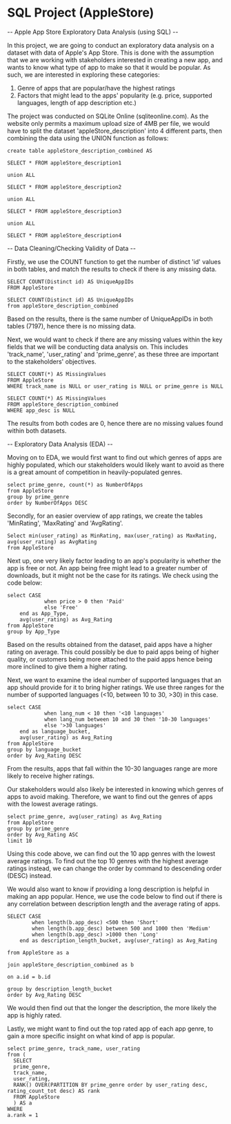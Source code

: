 # SQL Project (AppleStore)

-- Apple App Store Exploratory Data Analysis (using SQL) --

In this project, we are going to conduct an exploratory data analysis on a dataset with data of Apple's App Store. This is done with the assumption that we are working with stakeholders interested in creating a new app, and wants to know what type of app to make so that it would be popular. As such, we are interested in exploring these categories:

1. Genre of apps that are popular/have the highest ratings
2. Factors that might lead to the apps' popularity (e.g. price, supported languages, length of app description etc.)

The project was conducted on SQLite Online (sqliteonline.com). As the website only permits a maximum upload size of 4MB per file, we would have to split the dataset 'appleStore_description' into 4 different parts, then combining the data using the UNION function as follows: 

```
create table appleStore_description_combined AS

SELECT * FROM appleStore_description1

union ALL

SELECT * FROM appleStore_description2

union ALL

SELECT * FROM appleStore_description3

union ALL

SELECT * FROM appleStore_description4
```

-- Data Cleaning/Checking Validity of Data --

Firstly, we use the COUNT function to get the number of distinct 'id' values in both tables, and match the results to check if there is any missing data. 

```
SELECT COUNT(Distinct id) AS UniqueAppIDs
FROM AppleStore

SELECT COUNT(Distinct id) AS UniqueAppIDs
from appleStore_description_combined
```

Based on the results, there is the same number of UniqueAppIDs in both tables (7197), hence there is no missing data. 

Next, we would want to check if there are any missing values within the key fields that we will be conducting data analysis on. This includes 'track_name', 'user_rating' and 'prime_genre', as these three are important to the stakeholders' objectives.

```
SELECT COUNT(*) AS MissingValues
FROM AppleStore
WHERE track_name is NULL or user_rating is NULL or prime_genre is NULL
```

```
SELECT COUNT(*) AS MissingValues
FROM appleStore_description_combined
WHERE app_desc is NULL
```

The results from both codes are 0, hence there are no missing values found within both datasets. 

-- Exploratory Data Analysis (EDA) --

Moving on to EDA, we would first want to find out which genres of apps are highly populated, which our stakeholders would likely want to avoid as there is a great amount of competition in heavily-populated genres. 

```
select prime_genre, count(*) as NumberOfApps
from AppleStore
group by prime_genre
order by NumberOfApps DESC
```

Secondly, for an easier overview of app ratings, we create the tables 'MinRating', 'MaxRating' and 'AvgRating'. 

```
Select min(user_rating) as MinRating, max(user_rating) as MaxRating, avg(user_rating) as AvgRating
from AppleStore
```

Next up, one very likely factor leading to an app's popularity is whether the app is free or not. An app being free might lead to a greater number of downloads, but it might not be the case for its ratings. We check using the code below: 

```
select CASE
			when price > 0 then 'Paid'
			else 'Free'
	end as App_Type, 
    avg(user_rating) as Avg_Rating
from AppleStore
group by App_Type
```

Based on the results obtained from the dataset, paid apps have a higher rating on average. This could possibly be due to paid apps being of higher quality, or customers being more attached to the paid apps hence being more inclined to give them a higher rating. 

Next, we want to examine the ideal number of supported languages that an app should provide for it to bring higher ratings. We use three ranges for the number of supported languages (<10, between 10 to 30, >30) in this case. 

```
select CASE
			when lang_num < 10 then '<10 languages'
			when lang_num between 10 and 30 then '10-30 languages'
			else '>30 languages'
	end as language_bucket, 
    avg(user_rating) as Avg_Rating
from AppleStore
group by language_bucket
order by Avg_Rating DESC
```

From the results, apps that fall within the 10-30 languages range are more likely to receive higher ratings. 

Our stakeholders would also likely be interested in knowing which genres of apps to avoid making. Therefore, we want to find out the genres of apps with the lowest average ratings. 

```
select prime_genre, avg(user_rating) as Avg_Rating
from AppleStore
group by prime_genre
order by Avg_Rating ASC
limit 10
```

Using this code above, we can find out the 10 app genres with the lowest average ratings. To find out the top 10 genres with the highest average ratings instead, we can change the order by command to descending order (DESC) instead. 

We would also want to know if providing a long description is helpful in making an app popular. Hence, we use the code below to find out if there is any correlation between description length and the average rating of apps. 

```
SELECT CASE
		when length(b.app_desc) <500 then 'Short'
        when length(b.app_desc) between 500 and 1000 then 'Medium'
        when length(b.app_desc) >1000 then 'Long'
	end as description_length_bucket, avg(user_rating) as Avg_Rating

from AppleStore as a

join appleStore_description_combined as b

on a.id = b.id

group by description_length_bucket
order by Avg_Rating DESC
```

We would then find out that the longer the description, the more likely the app is highly rated. 

Lastly, we might want to find out the top rated app of each app genre, to gain a more specific insight on what kind of app is popular. 

```
select prime_genre, track_name, user_rating
from (
  SELECT
  prime_genre,
  track_name,
  user_rating,
  RANK() OVER(PARTITION BY prime_genre order by user_rating desc, rating_count_tot desc) AS rank
  FROM AppleStore
  ) AS a
WHERE
a.rank = 1
```
